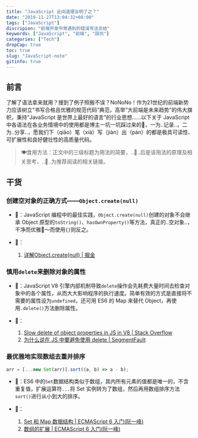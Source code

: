 ```yaml
---
title: "JavaScript 此间道理汝明了之？"
date: "2019-11-27T13:04:32+08:00"
tags: ["JavaScript"]
discripion: "前端开发中常遇到的错误写法总结"
keywords: ["JavaScript", "前端", "踩坑"]
categories: ["Tech"]
dropCap: true
toc: true
slug: "JavaScript-note"
gitinfo: true
---
```

## 前言
了解了语法拿来就用？搜到了例子照搬不误？NoNoNo！作为21世纪的前端新势力应该树立“书写合格且优雅的规范代码”典范，高举“大前端是未来趋势”的伟大旗帜，秉持“JavaScript 是世界上最好的语言”的行业思想……以下关于 JavaScript 中各语法在各业务情境中的使用都是博主一坑一坑踩过来的🥺，一为..记录..，二为..分享..，愿我们下（qiāo）笔（xià）写（jiàn）出（pán）的都是极具可读性、可扩展性和良好健壮性的高质量代码。

> 🍽食用方法：正文中的三级标题为用法的简要，..🤔..后是该用法的原理及相关思考，..🔗..为推荐阅读的相关链接。

## 干货
### 创建空对象的正确方式——`Object.create(null)`
- 🤔：JavaScript 编程中的最佳实践，`Object.create(null)`创建的对象不会继承 Object 原型的`toString()`、`hasOwnProperty()`等方法，真正的..空对象..，干净而优雅🤤～而使用`{}`则反之。

- 🔗：
    1. [详解Object.create(null) | 掘金](https://juejin.im/post/5acd8ced6fb9a028d444ee4e)

### 慎用`delete`来删除对象的属性
- 🤔️：JavaScript V8 引擎内部机制导致`delete`操作会先耗费大量时间去检查对象中的各个属性，从而大大影响程序的执行速度。简单有效的方式是直接将不需要的属性设为`undefined`，还可用 ES6 的 Map 来替代 Object，再使用`.delete()`方法删除属性。

- 🔗：
    1. [Slow delete of object properties in JS in V8 | Stack Overflow
](https://stackoverflow.com/questions/43594092/slow-delete-of-object-properties-in-js-in-v8/44008788)
    2. [为什么说在 JS 中要避免使用 delete | SegmentFault](https://segmentfault.com/a/1190000020081647)

### 最优雅地实现数组去重并排序
```js
arr = [...new Set(arr)].sort((a, b) => a - b);
```
- 🤔：ES6 中的`Set`数据结构类似于数组，其内所有元素的值都是唯一的，不含重复值，扩展运算符`...`将 Set 实例转为了数组，然后再用数组排序方法`sort()`进行从小到大的排序。

- 🔗：
    1. [Set 和 Map 数据结构 | ECMAScript 6 入门(阮一峰)](http://es6.ruanyifeng.com/#docs/set-map#Set)
    2. [数组的扩展 | ECMAScript 6 入门(阮一峰)](http://es6.ruanyifeng.com/#docs/array#%E6%89%A9%E5%B1%95%E8%BF%90%E7%AE%97%E7%AC%A6)

    
